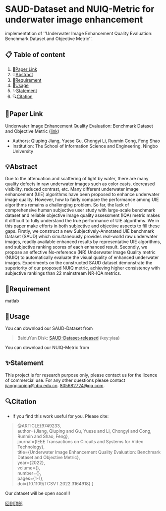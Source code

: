 # SAUD-Dataset and NUIQ-Metric for underwater image enhancement
implementation of ''Underwater Image Enhancement Quality Evaluation: Benchmark Dataset and Objective Metric''.

## 📋 Table of content
1. 📎[Paper Link](#paper-link)
2. 💡[Abstract](#abstract)
3. 📃[Requirement](#requirement)
4. 📖[Usage](#usage)
5. ✨[Statement](#statement)
6. 🔍[Citation](#citation)

## 📎Paper Link
Underwater Image Enhancement Quality Evaluation: Benchmark Dataset and Objective Metric ([link](https://ieeexplore.ieee.org/stamp/stamp.jsp?tp=&arnumber=9749233 "https://ieeexplore.ieee.org/stamp/stamp.jsp?tp=&arnumber=9749233"))
- Authors: Qiuping Jiang, Yuese Gu, Chongyi Li, Runmin Cong, Feng Shao
- Institution: The School of Information Science and Engineering, Ningbo University

## 💡Abstract
Due to the attenuation and scattering of light by water, there are many quality defects in raw underwater images such as color casts, decreased visibility, reduced contrast, etc. Many different underwater image enhancement (UIE) algorithms have been proposed to enhance underwater image quality. However, how to fairly compare the performance among UIE algorithms remains a challenging problem. So far, the lack of comprehensive human subjective user study with large-scale benchmark dataset and reliable objective image quality assessment (IQA) metric makes it difficult to fully understand the true performance of UIE algorithms. We in this paper make efforts in both subjective and objective aspects to fill these gaps. Firstly, we construct a new Subjectively-Annotated UIE benchmark Dataset (SAUD) which simultaneously provides real-world raw underwater images, readily available enhanced results by representative UIE algorithms, and subjective ranking scores of each enhanced result. Secondly, we propose an effective No-reference (NR) Underwater Image Quality metric (NUIQ) to automatically evaluate the visual quality of enhanced underwater images. Experiments on the constructed SAUD dataset demonstrate the superiority of our proposed NUIQ metric, achieving higher consistency with subjective rankings than 22 mainstream
NR-IQA metrics.

## 📃Requirement
matlab

## 📖Usage
You can download our SAUD-Dataset from
>BaiduYun Disk: [SAUD-Dataset-released](https://pan.baidu.com/s/1za34vyTa1Ms-RfuOPAbl6w)  (key:yiaa)

You can download our NUIQ-Metric from

## ✨Statement
This project is for research purpose only, please contact us for the licence of commercial use. For any other questions please contact jiangqiuping@nbu.edu.cn. 805682724@qq.com.

## 🔍Citation
- If you find this work useful for you. Please cite:
>@ARTICLE{9749233,  
>author={Jiang, Qiuping and Gu, Yuese and Li, Chongyi and Cong, Runmin and Shao, Feng},  
>journal={IEEE Transactions on Circuits and Systems for Video Technology},   
>title={Underwater Image Enhancement Quality Evaluation: Benchmark Dataset and Objective Metric},   
>year={2022},  
>volume={},  
>number={},  
>pages={1-1},  
>doi={10.1109/TCSVT.2022.3164918}
}

Our dataset will be open soon!!!

[回到顶部](#readme)

